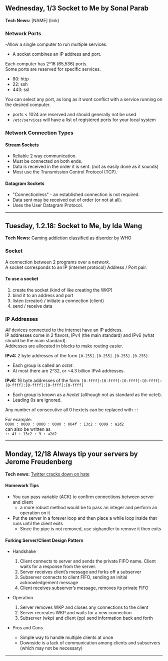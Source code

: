 ## Wednesday, 1/3 Socket to Me by Sonal Parab

**Tech News:** [NAME] (link)

### Network Ports  
-Allow a single computer to run multiple services.  
* A socket combines an IP address and port.  

Each computer has 2^16 (65,536) ports.   
Some ports are reserved for specific services.
* 80: http  
* 22: ssh  
* 443: ssl

You can select any port, as long as it wont conflict with a service running on the desired computer.   
* ports < 1024 are reserved and should generally not be used
* `/etc/services` will have a list of registered ports for your local system

### Network Connection Types

#### Stream Sockets  
* Reliable 2 way communication.  
* Must be connected on both ends.  
* Data is received in the order it is sent. (not as easily done as it sounds)  
* Most use the Transmission Control Protocol (TCP).  

#### Datagram Sockets  
* "Connectionless" - an established connection is not required.  
* Data sent may be received out of order (or not at all).  
* Uses the User Datagram Protocol.    

---
## Tuesday, 1.2.18: Socket to Me, by Ida Wang

**Tech News:** [Gaming addiction classified as disorder by WHO](http://www.bbc.com/news/technology-42541404)

### Socket
A connection between 2 programs over a *network*.  
A socket corresponds to an IP (internet protocol) Address / Port pair.

#### To use a socket
1. create the socket (kind of like creating the WKP)
2. bind it to an address and port
3. listen (creator) / initiate a connection (client)
4. send / receive data

### IP Addresses
*All* devices connected to the internet have an IP address.  
IP addresses come in 2 flavors, IPv4 (the main standard) and IPv6 (what should be the main standard).  
Addresses are allocated in blocks to make routing easier.

**IPv4:** 2 byte addresses of the form `[0-255].[0-255].[0-255].[0-255]`  
- Each group is called an *octet*.  
- At most there are 2^32, or ~4.3 billion IPv4 addresses.

**IPv6:** 16 byte addresses of the form: `[0-ffff]:[0-ffff]:[0-ffff]:[0-ffff]:[0-ffff]:[0-ffff]:[0-ffff]:[0-ffff]`  
- Each group is known as a *hextet* (although not as standard as the octet).  
- Leading 0s are ignored.  

Any number of consecutive all 0 hextets can be replaced with `::`

For example:  
`0000 : 0000 : 0000 : 0000 : 004f : 13c2 : 0009 : a2d2`  
can also be written as  
`:: 4f : 13c2 : 9 : a2d2`

---
## Monday, 12/18 Always tip your servers by Jerome Freudenberg

**Tech news:** [Twitter cracks down on hate](https://www.washingtonpost.com/news/the-switch/wp/2017/12/18/twitter-purge-suspends-account-of-far-right-leader-who-was-retweeted-by-trump/?utm_term=.56ee6be9cd9b)

#### Homework Tips
* You can pass variable (ACK) to confirm connections between server and client
  * a more robust method would be to pass an integer and perform an operation on it
* Put the server in a forever loop and then place a while loop inside that runs until the client exits
  * Since the pipe is not removed, use sighandler to remove it then exits

#### Forking Server/Client Design Pattern
* Handshake
  1) Client connects to server and sends the private FIFO name. Client waits for a response from the server.
  2) Server receives client’s message and forks off a subserver
  3) Subserver connects to client FIFO, sending an initial acknowledgement message
  4) Client receives subserver’s message, removes its private FIFO

* Operation
  1) Server removes WKP and closes any connections to the client
  2) Server recreates WKP and waits for a new connection
  3) Subserver (wkp) and client (pp) send information back and forth

* Pros and Cons
  * Simple way to handle multiple clients at once
  * Downside is a lack of communication among clients and subservers (which may not be necessary)


---